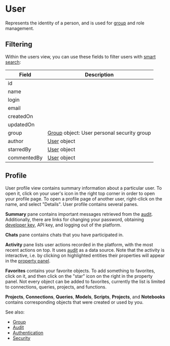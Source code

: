 <!-- TITLE: User -->
<!-- SUBTITLE: -->

# User

Represents the identity of a person, and is used for [group](group.md) and role management. 

## Filtering

Within the users view, you can use these fields to filter users with [smart search](../overview/smart-search.md):

| Field       | Description                                        |
|-------------|----------------------------------------------------|
| id          |                                                    |
| name        |                                                    |
| login       |                                                    |
| email       |                                                    |
| createdOn   |                                                    |
| updatedOn   |                                                    | 
| group       | [Group](group.md) object: User personal security group |
| author      | [User](user.md) object                                 |
| starredBy   | [User](user.md) object                                 |
| commentedBy | [User](user.md) object                                 |


## Profile

User profile view contains summary information about a particular user. To open it, click on your user's icon 
in the right top corner in order to open your profile page. To open a profile page of another user, 
right-click on the name, and select "Details". User profile contains several panes.

**Summary** pane contains important messages retrieved from the [audit](../govern/audit.md).
Additionally, there are links for  changing your password, 
obtaining [developer key](../develop/develop.md#publishing), API key, and logging out of the platform.  

**Chats** pane contains chats that you have participated in.

**Activity** pane lists user actions recorded in the platform, with the most recent actions on top. 
It uses [audit](../govern/audit.md) as a data source. Note that the activity is interactive, i.e. 
by clicking on highlighted entities their properties will appear in the [property panel](../overview/property-panel.md). 

**Favorites** contains your favorite objects. To add something to favorites, click on it, and 
then click on the "star" icon on the right in the property panel. Not every object can be added to favorites,
currently the list is limited to connections, queries, projects, and functions.  

**Projects**, **Connections**, **Queries**, **Models**, **Scripts**, **Projects**, and **Notebooks**
contains corresponding objects that were created or used by you.


See also:

* [Group](group.md)
* [Audit](audit.md)
* [Authentication](authentication.md)
* [Security](security.md)

